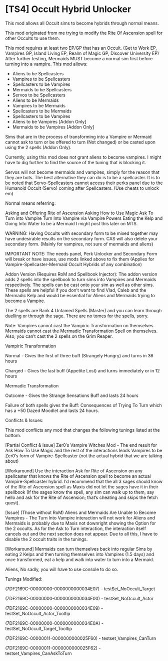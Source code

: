 # [TS4] Occult Hybrid Unlocker

This mod allows all Occult sims to become hybrids through normal means.

This mod originated from me trying to modify the Rite Of Ascension spell for other Occults to use them.

This mod requires at least two EP/GP that has an Occult. (Get to Work EP, Vampires GP, Island Living EP, Realm of Magic GP, Discover University EP)
After further testing, Mermaids MUST become a normal sim first before turning into a vampire.
This mod allows:

* Aliens to be Spellcasters
* Vampires to be Spellcasters
* Spellcasters to be Vampires
* Mermaids to be Spellcasters
* Servos to be Spellcasters
* Aliens to be Mermaids
* Vampires to be Mermaids
* Spellcasters to be Mermaids
* Spellcasters to be Vampires
* Aliens to be Vampires [Addon Only]
* Mermaids to be Vampires [Addon Only]

Sims that are in the process of transforming into a Vampire or Mermaid cannot ask to turn or be offered to turn (Not changed) or be casted upon using the 2 spells (Addon Only).

Currently, using this mod does not grant aliens to become vampires. I might have to dig further to find the source of the tuning that is blocking it.

Servos will not become mermaids and vampires, simply for the reason that they are bots. The best alternative they can do is to be a spellcaster. It is to be noted that Servo-Spellcasters cannot access their perks panel due to the Humanoid Occult (Servo) coming after Spellcasters. (Use cheats to unlock em)

Normal means referring:

Asking and Offering Rite of Ascension
Asking How to Use Magic
Ask To Turn into Vampire
Turn Into Vampire via Vampire Powers
Eating the Kelp and Going Into Water to be a Mermaid
I might post this later on MTS.

WARNING: Having Occults with secondary form to be mixed together may have undesirable results on the secondary form. CAS will also delete your secondary form. (Mainly for vampires, not sure of mermaids and aliens)

IMPORTANT NOTE: The needs panel, Perk Unlocker and Secondary Form will break or have issues, use mods linked above to fix them (Applies for Vampire-Spellcaster-Mermaid Occult Hybrids of any combination)


Addon Version (Requires RoM and Spellbook Injector):
The addon version adds 2 spells into the spellbook to turn sims into Vampires and Mermaids respectively. The spells can be cast onto your sim as well as other sims. These spells are helpful if you don’t want to find Vlad, Caleb and the Mermadic Kelp and would be essential for Aliens and Mermaids trying to become a Vampire.

The 2 spells are Rank 4 Untamed Spells (Master) and you can learn through duelling or through the sage. There are no tomes for the spells, sorry.

Note: Vampires cannot cast the Vampiric Transformation on themselves. Mermaids cannot cast the Mermadic Transformation Spell on themselves. Also, you can’t cast the 2 spells on the Grim Reaper.


Vampiric Transformation

Normal - Gives the first of three buff (Strangely Hungry) and turns in 36 hours

Charged -  Gives the last buff (Appetite Lost) and turns immediately or in 12 hours


Mermadic Transformation

Outcome - Gives the Strange Sensations Buff and lasts 24 hours

Failure of both spells gives the Buff: Consequences of Trying To Turn which has a +50 Dazed Moodlet and lasts 24 hours.



Conflicts & Issues:

This mod conflicts any mod that changes the following tunings listed at the bottom.

[Partial Conflict & Issue] Zer0′s Vampire Witches Mod - The end result for Ask How To Use Magic and the rest of the interactions leads Vampires to be Zer0′s form of Vampire-Spellcaster (not the actual hybrid that we are talking about)

[Workaround] Use the interaction Ask for Rite of Ascension on any spellcaster that knows the Rite of Ascension spell to become an actual Vampire-Spellcaster hybrid. I’d recommend that the all 3 sages should know of the Rite of Ascension spell as Maxis did not let the sages have it in their spellbook (If the sages know the spell, any sim can walk up to them, say hello and ask for the Rite of Ascension; that’s cheating and skips the fetch quest).


[Issue] (Those without RoM) Aliens and Mermaids Are Unable to Become Vampires - The Turn Into Vampire interaction will not work for Aliens and Mermaids is probably due to Maxis not downright showing the Option for the 2 occults. As for the Ask to Turn interaction, the interaction itself cancels out and the next section does not appear. Due to all this, I have to disable the 2 occult traits in the tunings.

[Workaround] Mermaids can turn themselves back into regular Sims by eating 2 Kelps and then turning themselves into Vampires (1.5 days) and once transformed, eat a kelp and walk into water to turn into a Mermaid.

Aliens, No sadly, you will have to use console to do so.



Tunings Modified:

(7DF2169C-00000000-0000000000034E07) - testSet_NoOccult_Target

(7DF2169C-00000000-0000000000034E00) - testSet_NoOccult_Actor

(7DF2169C-00000000-0000000000034E09) - testSet_NoOccult_Actor_Tooltip

(7DF2169C-00000000-0000000000034E0A) - testSet_NoOccult_Target_Tooltip

(7DF2169C-00000011-0000000000025F60) - testset_Vampires_CanTurn

(7DF2169C-00000011-0000000000025F62) - testset_Vampires_CanAskToTurn
